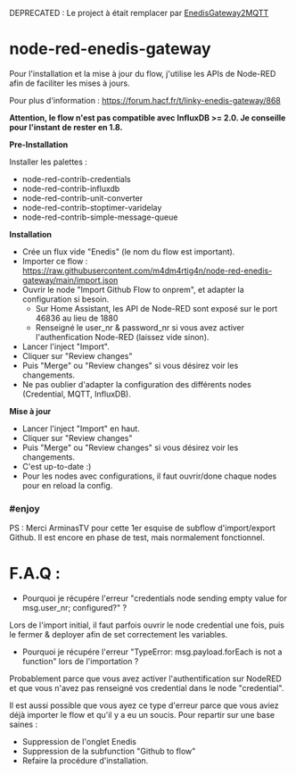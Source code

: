 DEPRECATED : Le project à était remplacer par [EnedisGateway2MQTT](https://github.com/m4dm4rtig4n/enedisgateway2mqtt)

# node-red-enedis-gateway

Pour l'installation et la mise à jour du flow, j'utilise les APIs de Node-RED afin de faciliter les mises à jours.

Pour plus d'information : https://forum.hacf.fr/t/linky-enedis-gateway/868

**Attention, le flow n'est pas compatible avec InfluxDB >= 2.0. Je conseille pour l'instant de rester en 1.8.**

**Pre-Installation**

Installer les palettes :
- node-red-contrib-credentials
- node-red-contrib-influxdb
- node-red-contrib-unit-converter
- node-red-contrib-stoptimer-varidelay
- node-red-contrib-simple-message-queue

**Installation**
- Crée un flux vide "Enedis" (le nom du flow est important).
- Importer ce flow : https://raw.githubusercontent.com/m4dm4rtig4n/node-red-enedis-gateway/main/import.json
- Ouvrir le node "Import Github Flow to onprem", et adapter la configuration si besoin. 
  - Sur Home Assistant, les API de Node-RED sont exposé sur le port 46836 au lieu de 1880 
  - Renseigné le user_nr & password_nr si vous avez activer l'authenfication Node-RED (laissez vide sinon).
- Lancer l'inject "Import".
- Cliquer sur "Review changes"
- Puis "Merge" ou "Review changes" si vous désirez voir les changements.
- Ne pas oublier d'adapter la configuration des différents nodes (Credential, MQTT, InfluxDB).

**Mise à jour**
- Lancer l'inject "Import" en haut.
- Cliquer sur "Review changes"
- Puis "Merge" ou "Review changes" si vous désirez voir les changements.
- C'est up-to-date :)
- Pour les nodes avec configurations, il faut ouvrir/done chaque nodes pour en reload la config.

### #enjoy

PS : Merci ArminasTV pour cette 1er esquise de subflow d'import/export Github.
Il est encore en phase de test, mais normalement fonctionnel.

# F.A.Q :

* Pourquoi je récupére l'erreur "credentials node sending empty value for msg.user_nr; configured?" ?

Lors de l'import initial, il faut parfois ouvrir le node credential une fois, puis le fermer & deployer afin de set correctement
les variables.

* Pourquoi je récupére l'erreur "TypeError: msg.payload.forEach is not a function" lors de l'importation ?

Probablement parce que vous avez activer l'authentification sur NodeRED et que vous n'avez pas renseigné vos credential
dans le node "credential".

Il est aussi possible que vous ayez ce type d'erreur parce que vous aviez déjà importer le flow et qu'il y a eu un soucis.
Pour repartir sur une base saines :
- Suppression de l'onglet Enedis
- Suppression de la subfunction "Github to flow"
- Refaire la procédure d'installation.

  
